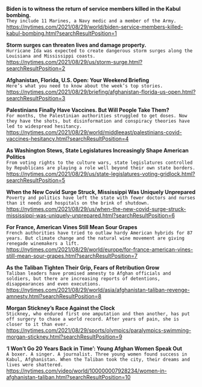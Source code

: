 **Biden is to witness the return of service members killed in the Kabul bombing.**\
`They include 11 Marines, a Navy medic and a member of the Army.`\
https://nytimes.com/2021/08/29/world/biden-service-members-killed-kabul-bombing.html?searchResultPosition=1

**Storm surges can threaten lives and damage property.**\
`Hurricane Ida was expected to create dangerous storm surges along the Louisiana and Mississippi coasts.`\
https://nytimes.com/2021/08/29/us/storm-surge.html?searchResultPosition=2

**Afghanistan, Florida, U.S. Open: Your Weekend Briefing**\
`Here’s what you need to know about the week’s top stories.`\
https://nytimes.com/2021/08/29/briefing/afghanistan-florida-us-open.html?searchResultPosition=3

**Palestinians Finally Have Vaccines. But Will People Take Them?**\
`For months, the Palestinian authorities struggled to get doses. Now they have the shots, but disinformation and conspiracy theories have led to widespread hesitancy.`\
https://nytimes.com/2021/08/29/world/middleeast/palestinians-covid-vaccines-hesitancy.html?searchResultPosition=4

**As Washington Stews, State Legislatures Increasingly Shape American Politics**\
`From voting rights to the culture wars, state legislatures controlled by Republicans are playing a role well beyond their own state borders.`\
https://nytimes.com/2021/08/29/us/state-legislatures-voting-gridlock.html?searchResultPosition=5

**When the New Covid Surge Struck, Mississippi Was Uniquely Unprepared**\
`Poverty and politics have left the state with fewer doctors and nurses than it needs and hospitals on the brink of shutdown.`\
https://nytimes.com/2021/08/29/us/when-the-new-covid-surge-struck-mississippi-was-uniquely-unprepared.html?searchResultPosition=6

**For France, American Vines Still Mean Sour Grapes**\
`French authorities have tried to outlaw hardy American hybrids for 87 years. But climate change and the natural wine movement are giving renegade winemakers a lift.`\
https://nytimes.com/2021/08/29/world/europe/for-france-american-vines-still-mean-sour-grapes.html?searchResultPosition=7

**As the Taliban Tighten Their Grip, Fears of Retribution Grow**\
`Taliban leaders have promised amnesty to Afghan officials and soldiers, but there are increasing reports of detentions, disappearances and even executions.`\
https://nytimes.com/2021/08/29/world/asia/afghanistan-taliban-revenge-amnesty.html?searchResultPosition=8

**Morgan Stickney’s Race Against the Clock**\
`Stickney, who endured first one amputation and then another, has put off surgery to chase a world record. After years of pain, she is closer to it than ever.`\
https://nytimes.com/2021/08/29/sports/olympics/paralympics-swimming-morgan-stickney.html?searchResultPosition=9

**‘I Won’t Go 20 Years Back in Time’: Young Afghan Women Speak Out**\
`A boxer. A singer. A journalist. Three young women found success in Kabul, Afghanistan. When the Taliban took the city, their dreams and lives were shattered.`\
https://nytimes.com/video/world/100000007928234/women-in-afghanistan-taliban.html?searchResultPosition=10

